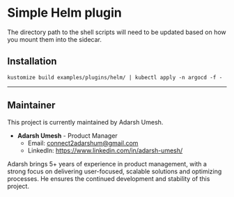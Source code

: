 # Simple Helm plugin

The directory path to the shell scripts will need to be updated based on how you mount them
into the sidecar.

## Installation

```shell
kustomize build examples/plugins/helm/ | kubectl apply -n argocd -f -
```

---

## Maintainer

This project is currently maintained by Adarsh Umesh.

*   **Adarsh Umesh** - Product Manager
    *   Email: connect2adarshum@gmail.com
    *   LinkedIn: https://www.linkedin.com/in/adarsh-umesh/

Adarsh brings 5+ years of experience in product management, with a strong focus on delivering user-focused, scalable solutions and optimizing processes. He ensures the continued development and stability of this project.